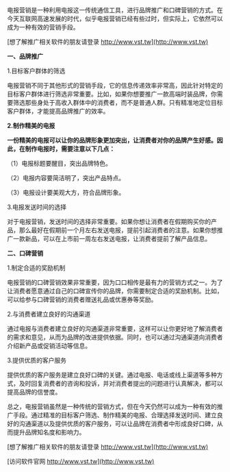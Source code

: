 电报营销是一种利用电报这一传统通信工具，进行品牌推广和口碑营销的方式。在今天互联网高速发展的时代，似乎电报营销已经有些过时，但实际上，它依然可以成为一种有效的营销手段。

[想了解推广相关软件的朋友请登录 http://www.vst.tw](http://www.vst.tw)

**一、品牌推广**

1.目标客户群体的筛选

电报营销不同于其他形式的营销手段，它的信息传递效率非常高，因此针对特定的目标客户群体进行筛选非常重要。比如，如果你想要推广一款高端时装品牌，你需要筛选那些身处于高收入群体中的消费者，而不是普通人群。只有精准地定位目标客户群体，才能提高品牌推广的效率。

**2.制作精美的电报**

**一份精美的电报可以让你的品牌形象更加突出，让消费者对你的品牌产生好感。因此，在制作电报时，需要注意以下几点：**

（1）电报标题要醒目，突出品牌特色。

（2）电报内容要简洁明了，突出产品特点。

（3）电报设计要美观大方，符合品牌形象。

3.电报发送时间的选择

对于电报营销，发送时间的选择非常重要。如果你想让消费者在假期购买你的产品，那么最好在假期前一个月左右发送电报，提前引起消费者的注意。如果你想推广一款新品，可以在上市前一周左右发送电报，让消费者提前了解产品信息。

**二、口碑营销**

1.制定合适的奖励机制

电报营销的口碑营销效果非常重要，因为口口相传是最有力的营销方式之一。为了让消费者愿意通过自己的口碑宣传你的品牌，你需要制定合适的奖励机制。比如，可以给参与口碑营销的消费者赠送礼品或优惠券等奖励。

2.与消费者建立良好的沟通渠道

通过电报与消费者建立良好的沟通渠道非常重要，这样可以让你更好地了解消费者的需求和意见，从而为品牌的改进提供依据。同时，也可以通过沟通渠道向消费者介绍新产品或促销活动等信息。

3.提供优质的客户服务

提供优质的客户服务是建立良好口碑的关键。通过电报、电话或线上渠道等多种方式，及时回复消费者的咨询和投诉，并对消费者提出的问题进行认真解决，都可以提高品牌的信誉度。

总之，电报营销虽然是一种传统的营销方式，但在今天仍然可以成为一种有效的推广手段。通过精准的目标客户筛选、制作精美的电报、合理选择发送时间、建立良好的沟通渠道以及提供优质的客户服务，可以让品牌在消费者中形成良好口碑，从而提升品牌知名度和影响力。

[想了解推广相关软件的朋友请登录 http://www.vst.tw](http://www.vst.tw)


[访问软件官网 http://www.vst.tw](http://www.vst.tw)
